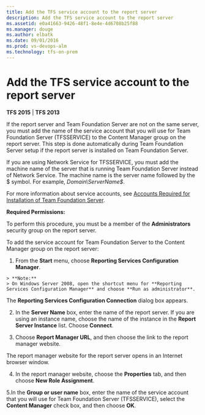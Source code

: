 ```yaml
---
title: Add the TFS service account to the report server
description: Add the TFS service account to the report server
ms.assetid: e0a41663-9426-48f1-8e4e-4d6708b25f88
ms.manager: douge
ms.author: elbatk
ms.date: 09/01/2016
ms.prod: vs-devops-alm
ms.technology: tfs-on-prem
---
```


# Add the TFS service account to the report server

**TFS 2015** | **TFS 2013**


If the report server and Team Foundation Server are not on the same server, you must add the name of the service account that you will use for Team Foundation Server (TFSSERVICE) to the Content Manager group on the report server. This step is done automatically during Team Foundation Server setup if the report server is installed on Team Foundation Server. 

If you are using Network Service for TFSSERVICE, you must add the machine name of the server that is running Team Foundation Server instead of Network Service. The machine name is the server name followed by the $ symbol. For example, *Domain\ServerName$*.

For more information about service accounts, see [Accounts Required for Installation of Team Foundation Server](../../../requirements.md#accounts).

**Required Permissions:**

To perform this procedure, you must be a member of the **Administrators** security group on the report server. 

To add the service account for Team Foundation Server to the Content Manager group on the report server:

  1. From the **Start** menu, choose **Reporting Services Configuration Manager**.

    > **Note:**
    > On Windows Server 2008, open the shortcut menu for **Reporting Services Configuration Manager** and choose **Run as administrator**.

  The **Reporting Services Configuration Connection** dialog box appears.

  2. In the **Server Name** box, enter the name of the report server. If you are using an instance name, choose the name of the instance in the **Report Server Instance** list. Choose **Connect**.

  3. Choose **Report Manager URL**, and then choose the link to the report manager website. 

  The report manager website for the report server opens in an Internet browser window.

  4. In the report manager website, choose the **Properties** tab, and then choose **New Role Assignment**.


  5.In the **Group or user name** box, enter the name of the service account that you will use for Team Foundation Server (TFSSERVICE), select the **Content Manager** check box, and then choose **OK**.


